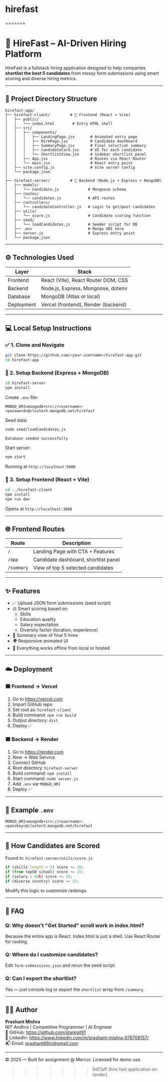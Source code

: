 
# hirefast
=======

# 🚀 HireFast – AI-Driven Hiring Platform

HireFast is a fullstack hiring application designed to help companies **shortlist the best 5 candidates** from messy form submissions using smart scoring and diverse hiring metrics.

---

## 📁 Project Directory Structure

```
hirefast-app/
├── hirefast-client/         # 🔵 Frontend (React + Vite)
│   ├── public/
│   │   └── index.html        # Entry HTML shell
│   ├── src/
│   │   ├── components/
│   │   │   ├── LandingPage.jsx       # Animated entry page
│   │   │   ├── HirePage.jsx          # Candidate dashboard
│   │   │   ├── SummaryPage.jsx       # Final selection summary
│   │   │   ├── CandidateCard.jsx     # UI for each candidate
│   │   │   └── ShortlistView.jsx     # Sidebar shortlist panel
│   │   ├── App.jsx                   # Routes via React Router
│   │   └── main.jsx                  # React entry point
│   ├── vite.config.js                # Vite server config
│   └── package.json
│
├── hirefast-server/         # 🔴 Backend (Node.js + Express + MongoDB)
│   ├── models/
│   │   └── Candidate.js             # Mongoose schema
│   ├── routes/
│   │   └── candidates.js            # API routes
│   ├── controllers/
│   │   └── candidateController.js   # Logic to get/post candidates
│   ├── utils/
│   │   └── score.js                 # Candidate scoring function
│   ├── seed/
│   │   └── loadCandidates.js        # Seeder script for DB
│   ├── .env                         # Mongo URI here
│   ├── server.js                    # Express entry point
│   └── package.json
```

---

## ⚙️ Technologies Used

| Layer       | Stack                                |
|-------------|---------------------------------------|
| Frontend    | React (Vite), React Router DOM, CSS   |
| Backend     | Node.js, Express, Mongoose, dotenv    |
| Database    | MongoDB (Atlas or local)              |
| Deployment  | Vercel (frontend), Render (backend)   |

---

## 💻 Local Setup Instructions

### ✅ 1. Clone and Navigate

```bash
git clone https://github.com/<your-username>/hirefast-app.git
cd hirefast-app
```

### 🔴 2. Setup Backend (Express + MongoDB)

```bash
cd hirefast-server
npm install
```

Create `.env` file:

```
MONGO_URI=mongodb+srv://<username>:<password>@clusterX.mongodb.net/hirefast
```

Seed data:

```bash
node seed/loadCandidates.js
```
```
Database seeded successfully
```
Start server:

```bash
npm start
```

Running at `http://localhost:5000`

### 🔵 3. Setup Frontend (React + Vite)

```bash
cd ../hirefast-client
npm install
npm run dev
```

Opens at `http://localhost:3000`

---

## 🌐 Frontend Routes

| Route       | Description                            |
|-------------|----------------------------------------|
| `/`         | Landing Page with CTA + Features       |
| `/app`      | Candidate dashboard, shortlist panel   |
| `/summary`  | View of top 5 selected candidates       |

---

## ✨ Features

- ✅ Upload JSON form submissions (seed script)
- ⚖️ Smart scoring based on:
  - Skills
  - Education quality
  - Salary expectation
  - Diversity factor (location, experience)
- 📃 Summary view of final 5 hires
- 🌍 Responsive animated UI
- 🧠 Everything works offline from local or hosted

---

## ☁️ Deployment

### 🟦 Frontend → Vercel

1. Go to https://vercel.com
2. Import GitHub repo
3. Set root as: `hirefast-client`
4. Build command: `npm run build`
5. Output directory: `dist`
6. Deploy ✅

### 🟥 Backend → Render

1. Go to https://render.com
2. New → Web Service
3. Connect GitHub
4. Root directory: `hirefast-server`
5. Build command: `npm install`
6. Start command: `node server.js`
7. Add `.env` var `MONGO_URI`
8. Deploy ✅

---

## 🧪 Example `.env`

```
MONGO_URI=mongodb+srv://<username>:<passkey>@clusterX.mongodb.net/hirefast
```

---

## 🧠 How Candidates are Scored

Found in: `hirefast-server/utils/score.js`

```js
if (skills.length > 5) score += 20;
if (from top50 school) score += 15;
if (salary < 80k) score += 20;
if (diverse country) score += 15;
```

Modify this logic to customize rankings.

---

## 🙋 FAQ

### Q: Why doesn't "Get Started" scroll work in index.html?
Because the entire app is React. Index.html is just a shell. Use React Router for routing.

### Q: Where do I customize candidates?
Edit `form-submissions.json` and rerun the seed script.

### Q: Can I export the shortlist?
Yes — just console.log or export the `shortlist` array from `/summary`.

---

## 👨‍💻 Author

**Prashant Mishra**  
NIT Andhra | Competitive Programmer | AI Engineer  
🔗 GitHub: https://github.com/starkgit91  
🔗 LinkedIn: https://www.linkedin.com/in/prashant-mishra-976708157/  
📬 Email: prashant66m@gmail.com

---

© 2025 — Built for assignment @ Mercor. Licensed for demo use.
>>>>>>> 9df7aff (hire fast application on render)
